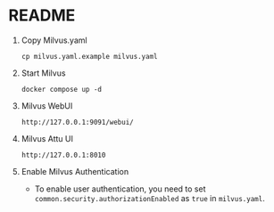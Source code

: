 # README

1. Copy Milvus.yaml

    `cp milvus.yaml.example milvus.yaml`

2. Start Milvus

    `docker compose up -d`

3. Milvus WebUI

    `http://127.0.0.1:9091/webui/`

4. Milvus Attu UI

   `http://127.0.0.1:8010`

5. Enable Milvus Authentication

   - To enable user authentication, you need to set `common.security.authorizationEnabled` as `true` in `milvus.yaml`.
